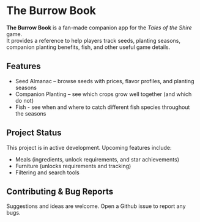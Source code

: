 # The Burrow Book

**The Burrow Book** is a fan-made companion app for the _Tales of the Shire_ game.  
It provides a reference to help players track seeds, planting seasons, companion planting benefits, fish, and other useful game details.

## Features

- Seed Almanac – browse seeds with prices, flavor profiles, and planting seasons
- Companion Planting – see which crops grow well together (and which do not)
- Fish - see when and where to catch different fish species throughout the seasons

## Project Status

This project is in active development. Upcoming features include:

- Meals (ingredients, unlock requirements, and star achievements)
- Furniture (unlocks requirements and tracking)
- Filtering and search tools

## Contributing & Bug Reports

Suggestions and ideas are welcome.
Open a Github issue to report any bugs.
